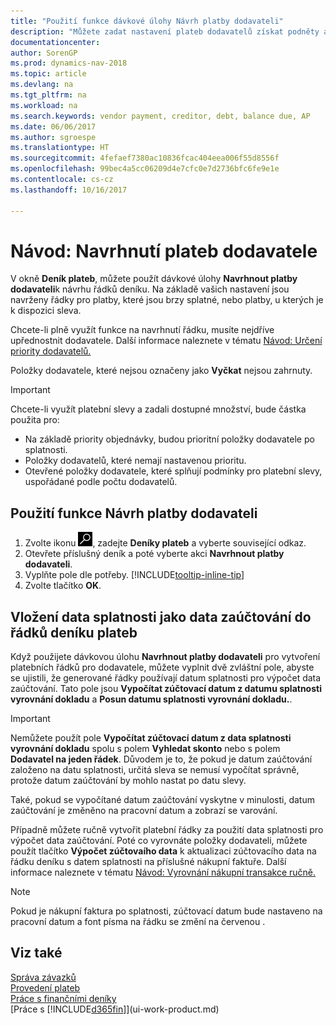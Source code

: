 ```yaml
---
title: "Použití funkce dávkové úlohy Návrh platby dodavateli"
description: "Můžete zadat nastavení plateb dodavatelů získat podněty a návrhy na platby, které jsou splatné dříve nebo pokud je k dispozici sleva"
documentationcenter: 
author: SorenGP
ms.prod: dynamics-nav-2018
ms.topic: article
ms.devlang: na
ms.tgt_pltfrm: na
ms.workload: na
ms.search.keywords: vendor payment, creditor, debt, balance due, AP
ms.date: 06/06/2017
ms.author: sgroespe
ms.translationtype: HT
ms.sourcegitcommit: 4fefaef7380ac10836fcac404eea006f55d8556f
ms.openlocfilehash: 99bec4a5cc06209d4e7cfc0e7d2736bfc6fe9e1e
ms.contentlocale: cs-cz
ms.lasthandoff: 10/16/2017

---
```

# <a name="how-to-suggest-vendor-payments"></a>Návod: Navrhnutí plateb dodavatele
V okně **Deník plateb**, můžete použít dávkové úlohy **Navrhnout platby dodavateli**k návrhu řádků deníku. Na základě vašich nastavení jsou navrženy řádky pro platby, které jsou brzy splatné, nebo platby, u kterých je k dispozici sleva.

Chcete-li plně využít funkce na navrhnutí řádku, musíte nejdříve upřednostnit dodavatele. Další informace naleznete v tématu [Návod: Určení priority dodavatelů.](purchasing-how-prioritize-vendors.md)  

Položky dodavatele, které nejsou označeny jako **Vyčkat** nejsou zahrnuty.  

> [!IMPORTANT]  
>   Chcete-li využít platební slevy a zadali dostupné množství, bude částka použita pro:  

* Na základě priority objednávky, budou prioritní položky dodavatele po splatnosti.  
* Položky dodavatelů, které nemají nastavenou prioritu.  
* Otevřené položky dodavatele, které splňují podmínky pro platební slevy, uspořádané podle počtu dodavatelů.  

## <a name="to-use-the-suggest-vendor-payments-function"></a>Použití funkce Návrh platby dodavateli
1. Zvolte ikonu ![Vyhledat stránku nebo sestavu](media/ui-search/search_small.png "Ikona Vyhledat stránku nebo sestavu"), zadejte **Deníky plateb** a vyberte související odkaz.  
2. Otevřete příslušný deník a poté vyberte akci **Navrhnout platby dodavateli**.  
3. Vyplňte pole dle potřeby. [!INCLUDE[tooltip-inline-tip](includes/tooltip-inline-tip_md.md)]  
4. Zvolte tlačítko **OK**.  

## <a name="to-insert-the-due-date-as-posting-date-on-payment-journal-lines"></a>Vložení data splatnosti jako data zaúčtování do řádků deníku plateb
Když použijete dávkovou úlohu **Navrhnout platby dodavateli** pro vytvoření platebních řádků pro dodavatele, můžete vyplnit dvě zvláštní pole, abyste se ujistili, že generované řádky používají datum splatnosti pro výpočet data zaúčtování. Tato pole jsou **Vypočítat zúčtovací datum z datumu splatnosti vyrovnání dokladu** a **Posun datumu splatnosti vyrovnání dokladu.**.  

> [!IMPORTANT]  
>   Nemůžete použít pole **Vypočítat zúčtovací datum z data splatnosti vyrovnání dokladu** spolu s polem **Vyhledat skonto** nebo s polem **Dodavatel na jeden řádek**. Důvodem je to, že pokud je datum zaúčtování založeno na datu splatnosti, určitá sleva se nemusí vypočítat správně, protože datum zaúčtování by mohlo nastat po datu slevy.  

Také, pokud se vypočítané datum zaúčtování vyskytne v minulosti, datum zaúčtování je změněno na pracovní datum a zobrazí se varování.  

Případně můžete ručně vytvořit platební řádky za použití data splatnosti pro výpočet data zaúčtování. Poté co vyrovnáte položky dodavateli, můžete použít tlačítko **Výpočet zúčtovaího data** k aktualizaci zúčtovacího data na řádku deníku s datem splatnosti na příslušné nákupní faktuře. Další informace naleznete v tématu [Návod: Vyrovnání nákupní transakce ručně.](payables-how-apply-purchase-transactions-manually.md)  

> [!NOTE]  
>   Pokud je nákupní faktura po splatnosti, zúčtovací datum bude nastaveno na pracovní datum a font písma na řádku se změní na červenou .  

## <a name="see-also"></a>Viz také
[Správa závazků](payables-manage-payables.md)  
[Provedení plateb](payables-make-payments.md)  
[Práce s finančními deníky](ui-work-general-journals.md)  
[Práce s [!INCLUDE[d365fin](includes/d365fin_md.md)]](ui-work-product.md)  

